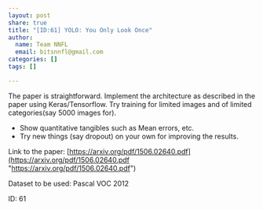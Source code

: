 ```yaml
---
layout: post
share: true
title: "[ID:61] YOLO: You Only Look Once"
author:
  name: Team NNFL
  email: bitsnnfl@gmail.com
categories: []
tags: []

---
```

The paper is straightforward. Implement the architecture as described in the paper using Keras/Tensorflow. Try training for limited images and of limited categories(say 5000 images for).

* Show quantitative tangibles such as Mean errors, etc.
* Try new things (say dropout) on your own for improving the results.

Link to the paper: [https://arxiv.org/pdf/1506.02640.pdf](https://arxiv.org/pdf/1506.02640.pdf "https://arxiv.org/pdf/1506.02640.pdf")

Dataset to be used: Pascal VOC 2012

ID: 61